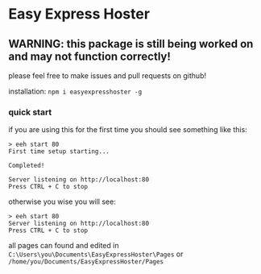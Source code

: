 # Easy Express Hoster
## WARNING: this package is still being worked on and may not function correctly!

please feel free to make issues and pull requests on github!

installation: `npm i easyexpresshoster -g`

### quick start
if you are using this for the first time you should see something like this:
```console
> eeh start 80
First time setup starting...

Completed!

Server listening on http://localhost:80
Press CTRL + C to stop
```
otherwise you wise you will see:
```console
> eeh start 80
Server listening on http://localhost:80
Press CTRL + C to stop
```


all pages can found and edited in `C:\Users\you\Documents\EasyExpressHoster\Pages` or `/home/you/Documents/EasyExpressHoster/Pages`